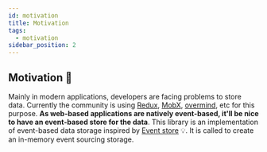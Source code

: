 ```yaml
---
id: motivation
title: Motivation
tags:
  - motivation
sidebar_position: 2
---
```


## Motivation :blue_book:

Mainly in modern applications, developers are facing problems to store data. Currently the community is using [Redux](https://redux.js.org/), [MobX](https://mobx.js.org/README.html), [overmind](https://overmindjs.org/), etc for this purpose. **As web-based applications are natively event-based, it'll be nice
to have an event-based store for the data**. This library is an implementation of event-based data storage inspired by [Event store](https://en.wikipedia.org/wiki/Event_store) :bulb:.
It is called to create an in-memory event sourcing storage.

